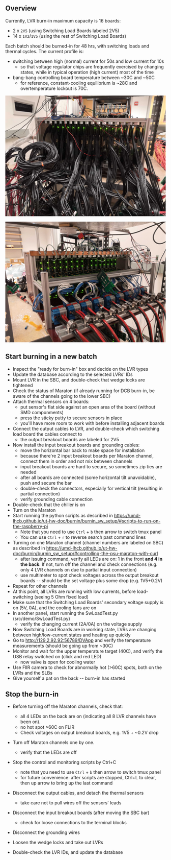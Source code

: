 ## Overview 

Currently, LVR burn-in maximum capacity is 16 boards:
- 2 x `2V5` (using Switching Load Boards labeled 2V5)
- 14 x `1V2`/`1V5` (using the rest of Switching Load Boards)

Each batch should be burned-in for 48 hrs, with switching loads and thermal cycles. The current profile is:
- switching between high (normal) current for 50s and low current for 10s
  - so that voltage regulator chips are frequently exercised by changing states, while in typical operation (high current) most of the time    
- bang-bang controlling board temperature between ~30C and ~50C
  - for reference, constant-cooling equilibrium is ~28C and overtemperature lockout is 70C.

![SBC front view](SBC_front.jpg)

![SBC back view](SBC_back.jpg)
  
## Start burning in a new batch
- Inspect the "ready for burn-in" box and decide on the LVR types
- Update the database according to the selected LVRs' IDs
- Mount LVR in the SBC, and double-check that wedge locks are tightened
- Check the status of Maraton (if already running for DCB burn-in, be aware of the channels going to the lower SBC)
- Attach thermal sensors on 4 boards:
  - put sensor's flat side against an open area of the board (without SMD componments)
  - press the sticky putty to secure sensors in place
  - you'll have more room to work with before installing adjacent boards
- Connect the output cables to LVR, and double-check which switching load board the cables connect to
  - the output breakout boards are labeled for 2V5 
- Now install the input breakout boards and grounding cables:
  - move the horizontal bar back to make space for installation 
  - because there're 2 input breakout boards per Maraton channel, connect them in order and not mix between channels 
  - input breakout boards are hard to secure, so sometimes zip ties are needed
  - after all boards are connected (some horizontal tilt unavoidable), push and secure the bar
  - double-check the connectors, especially for vertical tilt (resulting in partial connection)
  - verify grounding cable connection
- Double-check that the chiller is on
- Turn on the Maraton
- Start running the python scripts as described in https://umd-lhcb.github.io/ut-hw-doc/burnin/burnin_sw_setup/#scripts-to-run-on-the-raspberry-pi
  - Note that you need to use `Ctrl` + `b` then arrow to switch tmux panel
  - You can use `Ctrl` + `r` to reverse search past command lines
- Turning on one Maraton channel (channel numbers are labeled on SBC) as described in https://umd-lhcb.github.io/ut-hw-doc/burnin/burnin_sw_setup/#controlling-the-psu-maraton-with-curl
  - after issuing command, verify all LEDs are on: 1 in the front **and 4 in the back**. If not, turn off the channel and check connections (e.g. only 4 LVR channels on due to partial input connection)
  - use multimeter to spot check voltages across the output breakout boards -- should be the set voltage plus some drop (e.g. 1V5+0.2V)
- Repeat for other channels
- At this point, all LVRs are running with low currents, before load-switching (seeing 5 Ohm fixed load)
- Make sure that the Switching Load Boards' secondary voltage supply is on (5V, 0A), and the cooling fans are on
- In another panel, start running the SwLoadTest.py (src/demo/SwLoadTest.py)
  - verify the changing current (2A/0A) on the voltage supply
- Now Switching Load Boards are in working state, LVRs are changing between high/low-current states and heating up quickly
- Go to http://129.2.92.92:56789/DVApp and verify the temperature measurements (should be going up from ~30C)
- Monitor and wait for the upper temperature target (40C), and verify the USB relay switched on (click and red LED)
  - now valve is open for cooling water
- Use FlIR camera to check for abnormally hot (>60C) spots, both on the LVRs and the SLBs
- Give yourself a pat on the back -- burn-in has started

## Stop the burn-in

- Before turning off the Maraton channels, check that:
  - all 4 LEDs on the back are on (indicating all 8 LVR channels have been on).
  - no hot spot >60C on FLIR
  - Check voltages on output breakout boards, e.g. 1V5 + ~0.2V drop
  
- Turn off Maraton channels one by one.
  - verify that the LEDs are off 

- Stop the control and monitoring scripts by Ctrl+C 
  - note that you need to use `Ctrl` + `b` then arrow to switch tmux panel
  - for future convenience: after scripts are stopped, Ctrl+L to clear, then up arrow to bring up the last command

- Disconnect the output cables, and detach the thermal sensors
  - take care not to pull wires off the sensors' leads

- Disconnect the input breakout boards (after moving the SBC bar)
  - check for loose connections to the terminal blocks

- Disconnect the grounding wires

- Loosen the wedge locks and take out LVRs

- Double-check the LVR IDs, and update the database
